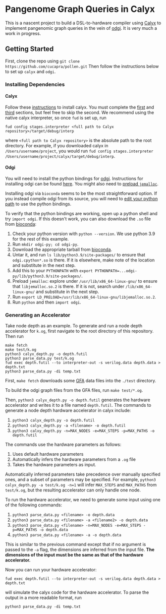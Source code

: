 Pangenome Graph Queries in Calyx
================================

This is a nascent project to build a DSL-to-hardware compiler using [Calyx][] to implement pangenomic graph queries in the vein of [odgi][].
It is very much a work in progress.

Getting Started
---------------

First, clone the repo using 
```git clone https://github.com/cucapra/pollen.git```
Then follow the instructions below to set up `calyx` and `odgi`.

### Installing Dependencies

#### Calyx
Follow these [instructions](https://docs.calyxir.org/) to install calyx. You must complete the [first](https://docs.calyxir.org/#compiler-installation) and [third](https://docs.calyxir.org/#installing-the-command-line-driver) sections, but feel free to skip the second. We recommend using the native calyx interpreter, so once `fud` is set up, run
```
fud config stages.interpreter <full path to Calyx repository>/target/debug/interp
```
where `<full path to Calyx repository>` is the absolute path to the root directory. For example, if you downloaded calyx in `/Users/username/project`, you would run `fud config stages.interpreter /Users/username/project/calyx/target/debug/interp`.

#### Odgi

You will need to install the python bindings for [odgi]. Instructions for installing odgi can be found [here](https://odgi.readthedocs.io/en/latest/rst/installation.html). You might also need to [preload `jemalloc`](https://odgi.readthedocs.io/en/latest/rst/binding/usage.html#optimise).

Installing odgi via `bioconda` seems to be the most straightforward option. If you instead compile odgi from its source, you will need to [edit your python path](https://odgi.readthedocs.io/en/latest/rst/binding/usage.html) to use the python bindings.

To verify that the python bindings are working, open up a python shell and try `import odgi`. If this doesn't work, you can also download the `.so` file from [bioconda][]:
1. Check your python version with `python --version`. We use python 3.9 for the rest of this example.
2. Run `mkdir odgi-py; cd odgi-py`.
3. Download the appropriate tarball from [bioconda][].
4. Untar it, and run `ls lib/python3.9/site-packages/` to ensure that `odgi.cpython*.so` is there. If it is elsewhere, make note of the location and substitute in the next step.
5. Add this to your `PYTHONPATH` with `export PYTHONPATH=...odgi-py/lib/python3.9/site-packages/`.
6. Preload `jemalloc`: explore under `/usr/lib/x86_64-linux-gnu/` to ensure that `libjemalloc.so.2` is there. If it is not, search under `/lib/x86_64-linux-gnu/` and substitute in the next step.
7. Run `export LD_PRELOAD=/usr/lib/x86_64-linux-gnu/libjemalloc.so.2`.
8. Run `python` and then `import odgi`.

### Generating an Accelerator

Take node depth as an example. To generate and run a node depth accelerator for `k.og`, first navigate to the root directory of this repository. Then run
```
make fetch
make test/k.og
python3 calyx_depth.py -o depth.futil
python3 parse_data.py test/k.og
fud exec depth.futil --to interpreter-out -s verilog.data depth.data > depth.txt
python3 parse_data.py -di temp.txt
```

First, `make fetch` downloads some [GFA][] data files into the `./test` directory.

To build the odgi graph files from the GFA files, run `make test/*.og`.

Then, `python3 calyx_depth.py -o depth.futil` generates the hardware accelerator and writes it to a file named `depth.futil`. The commands to generate a node depth hardware accelerator in calyx include:

1. `python3 calyx_depth.py -o depth.futil`
2. `python3 calyx_depth.py -a <filename> -o depth.futil`
3. `python3 calxy_depth.py -n=MAX_NODES -e=MAX_STEPS -p=MAX_PATHS -o depth.futil`

The commands use the hardware parameters as follows:
1. Uses default hardware parameters
2. Automatically infers the hardware parameters from a `.og` file
3. Takes the hardware parameters as input.

Automatically inferred parameters take precedence over manually specified ones, and a subset of parameters may be specified. For example, `python3 calyx_depth.py -a test/k.og -n=1` will infer `MAX_STEPS` and `MAX_PATHS` from `test/k.og`, but the resulting accelerator can only handle one node.

To run the hardware accelerator, we need to generate some input using one of the following commands:

1. `python3 parse_data.py <filename> -o depth.data`
2. `python3 parse_data.py <filename> -a <filename2> -o depth.data`
3. `python3 parse_data.py <filename> -n=MAX_NODES -e=MAX_STEPS -p=MAX_PATHS -o depth.data`
4. `python3 parse_data.py <filename> -a -o depth.data`
    
This is similar to the previous command except that if no argument is passed to the `-a` flag, the dimensions are inferred from the input file. **The dimensions of the input must be the same as that of the hardware accelerator.**

Now you can run your hardware accelerator: 

``` 
fud exec depth.futil --to interpreter-out -s verilog.data depth.data > depth.txt
```
    
will simulate the calyx code for the hardware accelerator. To parse the output in a more readable format, run
    
```
python3 parse_data.py -di temp.txt
```

[calyx]: https://calyxir.org
[odgi]: https://odgi.readthedocs.io/en/latest/
[gfa]: https://www.ncbi.nlm.nih.gov/pmc/articles/PMC8006571/#FN8
[bioconda]: https://anaconda.org/bioconda/odgi/files
